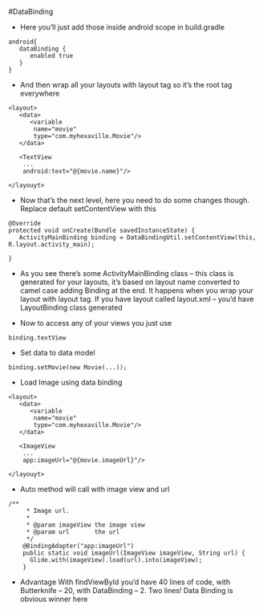 #DataBinding

- Here you’ll just add those inside android scope in build.gradle


```
android{
   dataBinding {
      enabled true
   }
}
```
- And then wrap all your layouts with layout tag so it’s the root tag everywhere
```
<layout>
   <data>
      <variable
       name="movie"
       type="com.myhexaville.Movie"/>
   </data>

   <TextView
    ...
    android:text="@{movie.name}"/>

</layouyt>
```

- Now that’s the next level, here you need to do some changes though. Replace default setContentView with this
```
@Override
protected void onCreate(Bundle savedInstanceState) {
   ActivityMainBinding binding = DataBindingUtil.setContentView(this, R.layout.activity_main);

}
```
- As you see there’s some ActivityMainBinding class – this class is generated for your layouts, it’s based on layout name converted to camel case adding Binding at the end. It happens when you wrap your layout with layout tag. If you have layout called layout.xml – you’d have LayoutBinding class generated

- Now to access any of your views you just use

```
binding.textView
```

- Set data to data model
```
binding.setMovie(new Movie(...));
```

- Load Image using data binding
```
<layout>
   <data>
      <variable
       name="movie"
       type="com.myhexaville.Movie"/>
   </data>

   <ImageView
    ...
    app:imageUrl="@{movie.imageUrl}"/>

</layouyt>
```
- Auto method will call with image view and url

```
/**
     * Image url.
     *
     * @param imageView the image view
     * @param url       the url
     */
    @BindingAdapter("app:imageUrl")
    public static void imageUrl(ImageView imageView, String url) {
      Glide.with(imageView).load(url).into(imageView);
    }
```

- Advantage
With findViewById you’d have 40 lines of code, with Butterknife – 20, with DataBinding – 2. Two lines! Data Binding is obvious winner here

